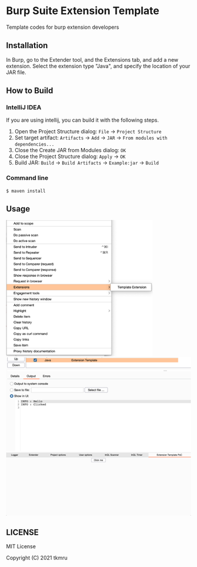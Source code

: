 # Burp Suite Extension Template

Template codes for burp extension developers

## Installation
In Burp, go to the Extender tool, and the Extensions tab, and add a new extension. Select the extension type "Java", and specify the location of your JAR file.

## How to Build
### IntelliJ IDEA
If you are using intellij, you can build it with the following steps.

1. Open the Project Structure dialog: `File` -> `Project Structure`
2. Set target artifact: `Artifacts` -> `Add` -> `JAR` -> `From modules with dependencies...`
3. Close the Create JAR from Modules dialog: `OK`
4. Close the Project Structure dialog: `Apply` -> `OK`
5. Build JAR: `Build` -> `Build Artifacts` -> `Example:jar` -> `Build`

### Command line

```
$ maven install
```

## Usage

<img src="img/menu.png" width=400px>

<img src="img/log.png" width=600px>

<img src="img/tab.png" width=700px>

## LICENSE

MIT License

Copyright (C) 2021 tkmru
